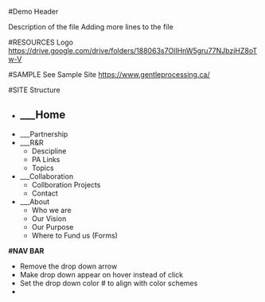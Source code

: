 #Demo Header

Description of the file
Adding more lines to the file

#RESOURCES
Logo
https://drive.google.com/drive/folders/188063s7OlIHnW5gru77NJbzjHZ8oTw-V

#SAMPLE
See Sample Site 
https://www.gentleprocessing.ca/


#SITE Structure
- ___Home
   - 
- ___Partnership
- ___R&R
   - Descipline
   - PA Links
   - Topics 
- ___Collaboration 
   - Collboration Projects 
   - Contact 
- ___About
   - Who we are
   - Our Vision 
   - Our Purpose
   - Where to Fund us (Forms)
      
**#NAV BAR**
- Remove the drop down arrow
- Make drop down appear on hover instead of click 
- Set the drop down color # to align with color schemes 
- 
